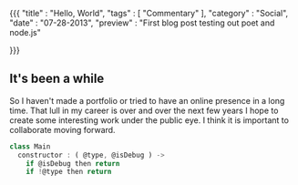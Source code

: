 {{{
    "title"    : "Hello, World",
    "tags"     : [ "Commentary" ],
    "category" : "Social",
    "date"     : "07-28-2013",
    "preview"  : "First blog post testing out poet and node.js"

}}}

It's been a while
-----

So I haven't made a portfolio or tried to have an online presence in a
long time. That lull in my career is over and over the next few years I
hope to create some interesting work under the public eye. I think it is
important to collaborate moving forward.

```JavaScript
class Main
  constructor : ( @type, @isDebug ) ->
    if @isDebug then return
    if !@type then return


```

